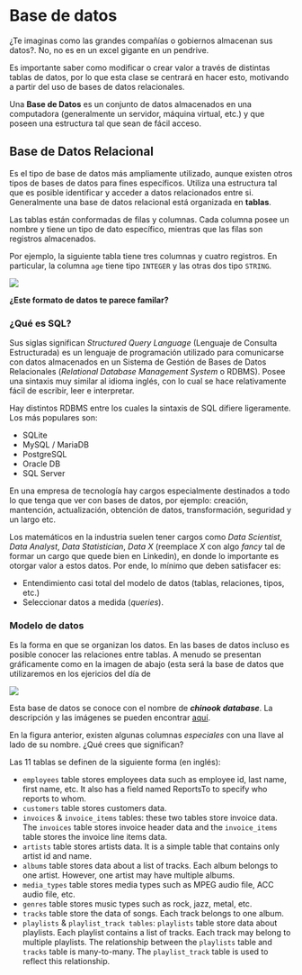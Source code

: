 # Base de datos

¿Te imaginas como las grandes compañías o gobiernos almacenan sus datos?. No, no es en un excel gigante en un pendrive.

Es importante saber como modificar o crear valor a través de distintas tablas de datos, por lo que esta clase se centrará en hacer esto, motivando a partir del uso de bases de datos relacionales. 

Una __Base de Datos__ es un conjunto de datos almacenados en una computadora (generalmente un servidor, máquina virtual, etc.) y que poseen una estructura tal que sean de fácil acceso. 

## Base de Datos Relacional

Es el tipo de base de datos más ampliamente utilizado, aunque existen otros tipos de bases de datos para fines específicos. Utiliza una estructura tal que es posible identificar y acceder a datos relacionados entre si. Generalmente una base de datos relacional está organizada en __tablas__.

Las tablas están conformadas de filas y columnas. Cada columna posee un nombre y tiene un tipo de dato específico, mientras que las filas son registros almacenados. 

Por ejemplo, la siguiente tabla tiene tres columnas y cuatro registros. En particular, la columna ```age``` tiene tipo ```INTEGER``` y las otras dos tipo ```STRING```.

<img src="./images/table.jpg" align="center"/>


__¿Este formato de datos te parece familar?__

### ¿Qué es SQL?

Sus siglas significan _Structured Query Language_ (Lenguaje de Consulta Estructurada) es un lenguaje de programación utilizado para comunicarse con datos almacenados en un Sistema de Gestión de Bases de Datos Relacionales (_Relational Database Management System_ o RDBMS). Posee una sintaxis muy similar al idioma inglés, con lo cual se hace relativamente fácil de escribir, leer e interpretar.

Hay distintos RDBMS entre los cuales la sintaxis de SQL difiere ligeramente. Los más populares son:

- SQLite
- MySQL / MariaDB
- PostgreSQL
- Oracle DB
- SQL Server

En una empresa de tecnología hay cargos especialmente destinados a todo lo que tenga que ver con bases de datos, por ejemplo: creación, mantención, actualización, obtención de datos, transformación, seguridad y un largo etc.

Los matemáticos en la industria suelen tener cargos como _Data Scientist_, _Data Analyst_, _Data Statistician_, _Data X_ (reemplace _X_ con algo _fancy_ tal de formar un cargo que quede bien en Linkedin), en donde lo importante es otorgar valor a estos datos. Por ende, lo mínimo que deben satisfacer es:

- Entendimiento casi total del modelo de datos (tablas, relaciones, tipos, etc.)
- Seleccionar datos a medida (_queries_).

### Modelo de datos

Es la forma en que se organizan los datos. En las bases de datos incluso es posible conocer las relaciones entre tablas. A menudo se presentan gráficamente como en la imagen de abajo (esta será la base de datos que utilizaremos en los ejericios del día de 

<img src="./images/sqlite.jpg" align="center"/>



Esta base de datos se conoce con el nombre de _**chinook database**_. La descripción y las imágenes se pueden encontrar [aquí](http://www.sqlitetutorial.net/sqlite-sample-database/).

En la figura anterior, existen algunas columnas _especiales_ con una llave al lado de su nombre. ¿Qué crees que significan?

Las 11 tablas se definen de la siguiente forma (en inglés):

- ```employees``` table stores employees data such as employee id, last name, first name, etc. It also has a field named ReportsTo to specify who reports to whom.
- ```customers``` table stores customers data.
- ```invoices``` & ```invoice_items``` tables: these two tables store invoice data. The ```invoices``` table stores invoice header data and the ```invoice_items``` table stores the invoice line items data.
- ```artists``` table stores artists data. It is a simple table that contains only artist id and name.
- ```albums``` table stores data about a list of tracks. Each album belongs to one artist. However, one artist may have multiple albums.
- ```media_types``` table stores media types such as MPEG audio file, ACC audio file, etc.
- ```genres``` table stores music types such as rock, jazz, metal, etc.
- ```tracks``` table store the data of songs. Each track belongs to one album.
- ```playlists``` & ```playlist_track tables```: ```playlists``` table store data about playlists. Each playlist contains a list of tracks. Each track may belong to multiple playlists. The relationship between the ```playlists``` table and ```tracks``` table is many-to-many. The ```playlist_track``` table is used to reflect this relationship.
